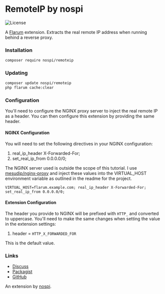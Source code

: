 # RemoteIP by nospi

![License](https://img.shields.io/badge/license-MIT-blue.svg)

A [Flarum](http://flarum.org) extension. Extracts the real remote IP address when running behind a reverse proxy.

### Installation

```sh
composer require nospi/remoteip
```

### Updating

```sh
composer update nospi/remoteip
php flarum cache:clear
```

### Configuration

You'll need to configure the NGINX proxy server to inject the real remote IP as a header. You can then configure this extension by providing the same header.

#### NGINX Configuration

You will need to set the following directives in your NGINX configuration:

1. real_ip_header X-Forwarded-For;
1. set_real_ip_from 0.0.0.0/0;

The NGINX server used is outside the scope of this tutorial. I use [mesudip/nginx-proxy](https://github.com/mesudip/nginx-proxy) and inject these values into the VIRTUAL_HOST environment variable as outlined in the readme for the project.

`VIRTUAL_HOST=flarum.example.com; real_ip_header X-Forwarded-For; set_real_ip_from 0.0.0.0/0;`

#### Extension Configuration

The header you provide to NGINX will be prefixed with `HTTP_` and converted to uppercase. You'll need to make the same changes when setting the value in the extension settings:

1. header = `HTTP_X_FORWARDED_FOR`

This is the default value.

### Links

- [Discuss](https://discuss.flarum.org/d/<TODO>)
- [Packagist](https://packagist.org/packages/nospi/remoteip)
- [GitHub](https://github.com/nospi/flarum-ext-remote-ip)

An extension by [nospi](https://github.com/nospi).

